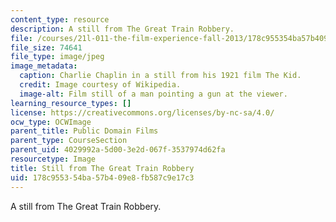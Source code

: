 ```yaml
---
content_type: resource
description: A still from The Great Train Robbery.
file: /courses/21l-011-the-film-experience-fall-2013/178c955354ba57b409e8fb587c9e17c3_trainstill.jpg
file_size: 74641
file_type: image/jpeg
image_metadata:
  caption: Charlie Chaplin in a still from his 1921 film The Kid.
  credit: Image courtesy of Wikipedia.
  image-alt: Film still of a man pointing a gun at the viewer.
learning_resource_types: []
license: https://creativecommons.org/licenses/by-nc-sa/4.0/
ocw_type: OCWImage
parent_title: Public Domain Films
parent_type: CourseSection
parent_uid: 4029992a-5d00-3e2d-067f-3537974d62fa
resourcetype: Image
title: Still from The Great Train Robbery
uid: 178c9553-54ba-57b4-09e8-fb587c9e17c3
---
```

A still from The Great Train Robbery.